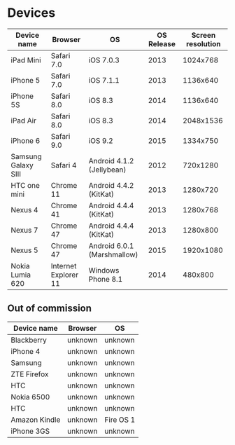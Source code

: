 # Devices

Device name | Browser     | OS          | OS Release | Screen resolution
----------- | ----------- | ----------- | ---------- | -----------------
iPad Mini   | Safari 7.0  | iOS 7.0.3   | 2013       | 1024x768
iPhone 5    | Safari 7.0  | iOS 7.1.1   | 2013       | 1136x640
iPhone 5S   | Safari 8.0  | iOS 8.3     | 2014       | 1136x640
iPad Air    | Safari 8.0  | iOS 8.3     | 2014       | 2048x1536
iPhone 6    | Safari 9.0  | iOS 9.2     | 2015       | 1334x750
Samsung Galaxy SIII | Safari 4 | Android 4.1.2 (Jellybean) | 2012 | 720x1280
HTC one mini | Chrome 11  | Android 4.4.2 (KitKat) | 2013 | 1280x720
Nexus 4     | Chrome 41   | Android 4.4.4 (KitKat) | 2013 | 1280x768
Nexus 7     | Chrome 47   | Android 4.4.4 (KitKat) | 2013 | 1280x800
Nexus 5     | Chrome 47   | Android 6.0.1 (Marshmallow) | 2015 | 1920x1080
Nokia Lumia 620 | Internet Explorer 11 | Windows Phone 8.1 | 2014 | 480x800


## Out of commission

Device name | Browser     | OS
----------- | ----------- | -----------
Blackberry  | unknown     | unknown
iPhone 4    | unknown     | unknown
Samsung     | unknown     | unknown
ZTE Firefox | unknown     | unknown
HTC         | unknown     | unknown
Nokia 6500  | unknown     | unknown
HTC         | unknown     | unknown
Amazon Kindle | unknown   | Fire OS 1
iPhone 3GS  | unknown     | unknown
